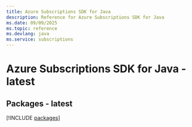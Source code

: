 ```yaml
---
title: Azure Subscriptions SDK for Java
description: Reference for Azure Subscriptions SDK for Java
ms.date: 09/09/2025
ms.topic: reference
ms.devlang: java
ms.service: subscriptions
---
```

# Azure Subscriptions SDK for Java - latest
## Packages - latest
[!INCLUDE [packages](subscriptions-index.md)]